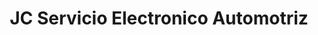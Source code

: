 ---
title: "JC Servicio Electronico Automotriz"
url: /ayacucho/jc-servicio-electronico-automotriz/
shop: reparación de automóviles
---